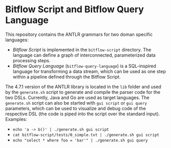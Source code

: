 # Bitflow Script and Bitflow Query Language

This repository contains the ANTLR grammars for two doman specific languages:
- *Bitflow Script* is implemented in the `bitflow-script` directory. The language can define a graph of interconnected, parameterized data processing steps.
- *Bitflow Query Language* (`bitflow-query-language`) is a SQL-inspired language for transforming a data stream, which can be used as one step within a pipeline defined through the Bitflow Script.

The 4.7.1 version of the ANTLR library is located in the `lib` folder and used by the `generate.sh` script to generate and compile the parser code for the two DSLs.
Currently, Java and Go are used as target languages.
The `generate.sh` script can also be started with `gui script` or `gui query` parameters, which can be used to visualize and debug code of the respective DSL (the code is piped into the script over the standard input). Examples:

- `echo 'a -> b()' | ./generate.sh gui script`
- `cat bitflow-script/tests/0_simple.txt | ./generate.sh gui script`
- `echo "select * where foo = 'bar'" | ./generate.sh gui query`

